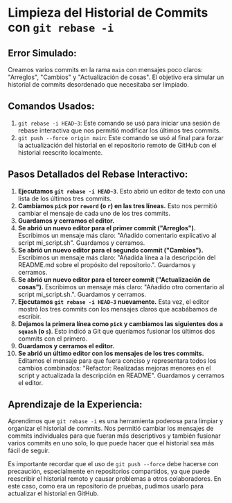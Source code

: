 # Limpieza del Historial de Commits con `git rebase -i`

## Error Simulado:
Creamos varios commits en la rama `main` con mensajes poco claros: "Arreglos", "Cambios" y "Actualización de cosas". El objetivo era simular un historial de commits desordenado que necesitaba ser limpiado.

## Comandos Usados:
1. `git rebase -i HEAD~3`: Este comando se usó para iniciar una sesión de rebase interactiva que nos permitió modificar los últimos tres commits.
2. `git push --force origin main`: Este comando se usó al final para forzar la actualización del historial en el repositorio remoto de GitHub con el historial reescrito localmente.

## Pasos Detallados del Rebase Interactivo:
1. **Ejecutamos `git rebase -i HEAD~3`**. Esto abrió un editor de texto con una lista de los últimos tres commits.
2. **Cambiamos `pick` por `reword` (o `r`) en las tres líneas.** Esto nos permitió cambiar el mensaje de cada uno de los tres commits.
3. **Guardamos y cerramos el editor.**
4. **Se abrió un nuevo editor para el primer commit ("Arreglos").** Escribimos un mensaje más claro: "Añadido comentario explicativo al script mi_script.sh". Guardamos y cerramos.
5. **Se abrió un nuevo editor para el segundo commit ("Cambios").** Escribimos un mensaje más claro: "Añadida línea a la descripción del README.md sobre el propósito del repositorio.". Guardamos y cerramos.
6. **Se abrió un nuevo editor para el tercer commit ("Actualización de cosas").** Escribimos un mensaje más claro: "Añadido otro comentario al script mi_script.sh.". Guardamos y cerramos.
7. **Ejecutamos `git rebase -i HEAD~3` nuevamente.** Esta vez, el editor mostró los tres commits con los mensajes claros que acabábamos de escribir.
8. **Dejamos la primera línea como `pick` y cambiamos las siguientes dos a `squash` (o `s`)**. Esto indicó a Git que queríamos fusionar los últimos dos commits con el primero.
9. **Guardamos y cerramos el editor.**
10. **Se abrió un último editor con los mensajes de los tres commits.** Editamos el mensaje para que fuera conciso y representara todos los cambios combinados: "Refactor: Realizadas mejoras menores en el script y actualizada la descripción en README". Guardamos y cerramos el editor.

## Aprendizaje de la Experiencia:
Aprendimos que `git rebase -i` es una herramienta poderosa para limpiar y organizar el historial de commits. Nos permitió cambiar los mensajes de commits individuales para que fueran más descriptivos y también fusionar varios commits en uno solo, lo que puede hacer que el historial sea más fácil de seguir.

Es importante recordar que el uso de `git push --force` debe hacerse con precaución, especialmente en repositorios compartidos, ya que puede reescribir el historial remoto y causar problemas a otros colaboradores. En este caso, como era un repositorio de pruebas, pudimos usarlo para actualizar el historial en GitHub.
